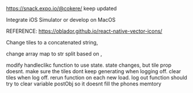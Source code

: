 https://snack.expo.io/@cokere/ keep updated

Integrate iOS Simulator or develop on MacOS

REFERENCE: https://oblador.github.io/react-native-vector-icons/

Change tiles to a concatenated string, 

change array map to str split based on , 

modify handleclikc function to use state. 
state changes, but tile prop doesnt.  make sure the tiles dont keep generating when logging off. clear tiles when log off. rerun function on each new load. 
log out function should try to clear variable postObj so it doesnt fill the phones memtory

